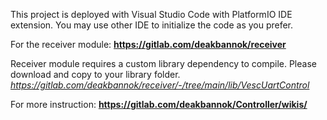 This project is deployed with Visual Studio Code with PlatformIO IDE extension.
You may use other IDE to initialize the code as you prefer.

For the receiver module:
**https://gitlab.com/deakbannok/receiver**

Receiver module requires a custom library dependency to compile.
Please download and copy to your library folder.
*https://gitlab.com/deakbannok/receiver/-/tree/main/lib/VescUartControl*

For more instruction:
**https://gitlab.com/deakbannok/Controller/wikis/**

